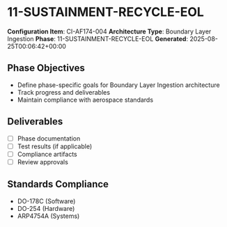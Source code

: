 # 11-SUSTAINMENT-RECYCLE-EOL

**Configuration Item**: CI-AF174-004
**Architecture Type**: Boundary Layer Ingestion
**Phase**: 11-SUSTAINMENT-RECYCLE-EOL
**Generated**: 2025-08-25T00:06:42+00:00

## Phase Objectives
- Define phase-specific goals for Boundary Layer Ingestion architecture
- Track progress and deliverables
- Maintain compliance with aerospace standards

## Deliverables
- [ ] Phase documentation
- [ ] Test results (if applicable)
- [ ] Compliance artifacts
- [ ] Review approvals

## Standards Compliance
- DO-178C (Software)
- DO-254 (Hardware)
- ARP4754A (Systems)
